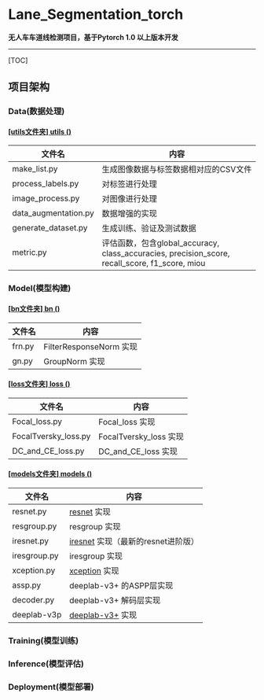 # **Lane_Segmentation_torch**
**无人车车道线检测项目，基于Pytorch 1.0 以上版本开发**

------

[TOC]

## 项目架构

### Data(数据处理)

#### **<u>[utils文件夹] [utils](utils) ()</u>**

| 文件名               | 内容                                                         |
| -------------------- | ------------------------------------------------------------ |
| make_list.py         | 生成图像数据与标签数据相对应的CSV文件                        |
| process_labels.py    | 对标签进行处理                                               |
| image_process.py     | 对图像进行处理                                               |
| data_augmentation.py | 数据增强的实现                                               |
| generate_dataset.py  | 生成训练、验证及测试数据                                     |
| metric.py            | 评估函数，包含global_accuracy, class_accuracies, precision_score, recall_score, f1_score, miou |

### Model(模型构建)

#### **<u>[bn文件夹] [bn](bn) ()</u>**

| 文件名 | 内容                    |
| ------ | ----------------------- |
| frn.py | FilterResponseNorm 实现 |
| gn.py  | GroupNorm 实现          |

#### **<u>[loss文件夹] [loss](loss) ()</u>**

| 文件名               | 内容                   |
| -------------------- | ---------------------- |
| Focal_loss.py        | Focal_loss 实现        |
| FocalTversky_loss.py | FocalTversky_loss 实现 |
| DC_and_CE_loss.py    | DC_and_CE_loss 实现    |

#### **<u>[models文件夹] [models](models) ()</u>**

| 文件名       | 内容                                                         |
| ------------ | ------------------------------------------------------------ |
| resnet.py    | [resnet](https://arxiv.org/abs/1512.03385) 实现              |
| resgroup.py  | resgroup 实现                                                |
| iresnet.py   | [iresnet](https://arxiv.org/abs/2004.04989) 实现（最新的resnet进阶版） |
| iresgroup.py | iresgroup 实现                                               |
| xception.py  | [xception](https://arxiv.org/abs/1610.02357) 实现            |
| assp.py      | deeplab-v3+ 的ASPP层实现                                     |
| decoder.py   | deeplab-v3+ 解码层实现                                       |
| deeplab-v3p  | [deeplab-v3+](https://arxiv.org/abs/1802.02611) 实现         |

### Training(模型训练)

### Inference(模型评估)

### Deployment(模型部署)

### 



